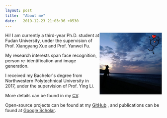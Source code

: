 ```yaml
---
layout: post
title:  "About me"
date:   2019-12-23 21:03:36 +0530
---
```


<div>
<img src="/img/about/portfolio.png" alt="." width="200" height="200" align="right">
<span>
Hi! I am currently a third-year Ph.D. student at Fudan University, under the supervision of Prof. Xiangyang Xue and Prof. Yanwei Fu.

My research interests span face recognition, person re-identification and image generation.

I received my Bachelor's degree from Northwestern Polytechnical University in 2017, under the supervision of Prof. Ying Li. 
</span>
</div>

More details can be found in my <a href="/img/about/CV_wwx.pdf" target="_blank">CV</a>.

Open-source projects can be found at my <a href="https://github.com/wxwangIris" target="_blank">GitHub</a>
, and publications can be found at <a href="https://scholar.google.com/citations?user=BN9Q_dcAAAAJ&hl=en" target="_blank">Google Scholar</a>.